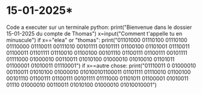 # 15-01-2025*
Code a executer sur un terminale python:
print("Bienvenue dans le dossier 15-01-2025 du compte de Thomas")
x=input("Comment t'appelle tu en minuscule")
if x=="elea" or "thomas":
      print("01101000 01110100 01110100 01110000 01110011 00111010 00101111 00101111 01100100 01101001 01110011 01100011 01101111 01110010 01100100 00101110 01100111 01100111 00101111 01111000 01000010 00110011 01010100 01000010 01010010 01101011 01100001 01010011 01110001")
if x==autre chose:
      print("01110011 0 01000010 00110011 01010100 01000010 010100101100011 01101111 01110010 01100100 00101110 01100111 01100111 00101111 01111000 01101011 01100001 01010011 01110 01000010 00110011 01010100 01000010 01010010001")
